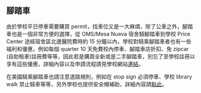 ## 腳踏車

由於學校平日停車需要購買 permit，找車位又是一大麻煩，除了公車之外，腳踏車也是一個非常方便的選擇，從 OMS/Mesa Nueva 宿舍騎腳踏車到學校 Price Center 途經宿舍區北邊醫院費時約 15 分鐘以內，學校對騎乘腳踏車者也有一些福利和優惠，例如每個 quarter 10 天免費校內停車、腳踏車店折扣、免 zipcar (自助租車)註冊費等等，因此若是購買全新或是二手腳踏車，別忘了至學校註冊以享有這些優惠，詳細內容以及申請流程請見學校網站[連結](http://transportation.ucsd.edu/alternatives/cycling/pedal.html)。

在美國騎乘腳踏車也請注意道路規則，例如在 stop sign 必須停車、學校 library walk 禁止騎車等等，另外學校也提供安全帽補助，詳細內容請[點此](http://transportation.ucsd.edu/alternatives/cycling/index.html#UC-San-Diego)。